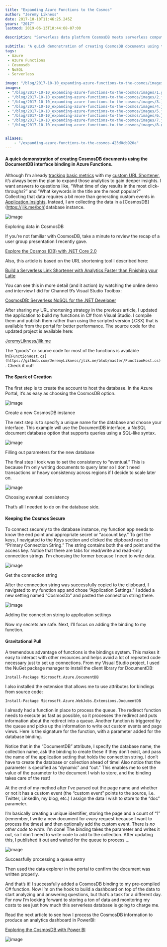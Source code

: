 ```yaml
---
title: "Expanding Azure Functions to the Cosmos"
author: "Jeremy Likness"
date: 2017-10-10T11:46:25.245Z
years: "2017"
lastmod: 2019-06-13T10:44:08-07:00

description: "Serverless data platform CosmosDB meets serverless compute platform Azure Functions in this example based on a URL link shortener that is used to track click-through metrics."

subtitle: "A quick demonstration of creating CosmosDB documents using the DocumentDB interface binding in Azure Functions."
tags:
 - Azure 
 - Azure Functions 
 - Cosmosdb 
 - NoSQL 
 - Serverless 

image: "/blog/2017-10-10_expanding-azure-functions-to-the-cosmos/images/1.gif" 
images:
 - "/blog/2017-10-10_expanding-azure-functions-to-the-cosmos/images/1.gif" 
 - "/blog/2017-10-10_expanding-azure-functions-to-the-cosmos/images/2.jpeg" 
 - "/blog/2017-10-10_expanding-azure-functions-to-the-cosmos/images/3.jpeg" 
 - "/blog/2017-10-10_expanding-azure-functions-to-the-cosmos/images/4.jpeg" 
 - "/blog/2017-10-10_expanding-azure-functions-to-the-cosmos/images/5.jpeg" 
 - "/blog/2017-10-10_expanding-azure-functions-to-the-cosmos/images/6.jpeg" 
 - "/blog/2017-10-10_expanding-azure-functions-to-the-cosmos/images/7.jpeg" 
 - "/blog/2017-10-10_expanding-azure-functions-to-the-cosmos/images/8.gif" 


aliases:
    - "/expanding-azure-functions-to-the-cosmos-423d0cb920a"
---
```


#### A quick demonstration of creating CosmosDB documents using the DocumentDB interface binding in Azure Functions.

Although I’m already [tracking basic metrics](https://youtu.be/pxfEVKRwcvI) with my [custom URL Shortener](https://blog.jeremylikness.com/build-a-serverless-link-shortener-with-analytics-faster-than-finishing-your-latte-8c094bb1df2c), it’s always been the plan to expand those analytics to gain deeper insights. I want answers to questions like, “What time of day results in the most click-throughs?” and “What keywords in the title are the most popular?” Collecting that data requires a bit more than generating custom events in [Application Insights](https://jlik.me/bog). Instead, I am collecting the data in a [CosmosDB] (https://jlik.me/boh)database instance.




![image](/blog/2017-10-10_expanding-azure-functions-to-the-cosmos/images/1.gif)

Exploring data in CosmosDB



If you’re not familiar with CosmosDB, take a minute to review the recap of a user group presentation I recently gave.

[Explore the Cosmos (DB) with .NET Core 2.0](https://blog.jeremylikness.com/explore-the-cosmos-db-with-net-core-2-0-aab48423dcdc)


Also, this article is based on the URL shortening tool I described here:

[Build a Serverless Link Shortener with Analytics Faster than Finishing your Latte](https://blog.jeremylikness.com/build-a-serverless-link-shortener-with-analytics-faster-than-finishing-your-latte-8c094bb1df2c)


You can see this in more detail (and it action) by watching the online demo and interview I did for Channel 9’s Visual Studio Toolbox:

[CosmosDB: Serverless NoSQL for the .NET Developer](https://jlik.me/b35)


After sharing my URL shortening strategy in the previous article, I updated the application to build my functions in C# from Visual Studio. I compile them and publish them rather than using the scripted version (.CSX) that is available from the portal for better performance. The source code for the updated project is available here:

[JeremyLikness/jlik.me](https://github.com/JeremyLikness/jlik.me)


The “goods” or source code for most of the functions is available in`[FunctionHost.cs](https://github.com/JeremyLikness/jlik.me/blob/master/FunctionHost.cs)`. Check it out!

#### The Spark of Creation

The first step is to create the account to host the database. In the Azure Portal, it’s as easy as choosing the CosmosDB option.




![image](/blog/2017-10-10_expanding-azure-functions-to-the-cosmos/images/2.jpeg)

Create a new CosmosDB instance



The next step is to specify a unique name for the database and choose your interface. This example will use the DocumentDB interface, a NoSQL document database option that supports queries using a SQL-like syntax.




![image](/blog/2017-10-10_expanding-azure-functions-to-the-cosmos/images/3.jpeg)

Filling out parameters for the new database



The final step I took was to set the consistency to “eventual.” This is because I’m only writing documents to query later so I don’t need transactions or heavy consistency across regions if I decide to scale later on.




![image](/blog/2017-10-10_expanding-azure-functions-to-the-cosmos/images/4.jpeg)

Choosing eventual consistency



That’s all I needed to do on the database side.

#### Keeping the Cosmos Secure

To connect securely to the database instance, my function app needs to know the end point and appropriate secret or “account key.” To get the keys, I navigated to the Keys section and clicked the clipboard next to “Primary Connection String.” The string contains both the end point and the access key. Notice that there are tabs for read/write and read-only connection strings. I’m choosing the former because I need to write data.




![image](/blog/2017-10-10_expanding-azure-functions-to-the-cosmos/images/5.jpeg)

Get the connection string



After the connection string was successfully copied to the clipboard, I navigated to my function app and chose “Application Settings.” I added a new setting named “CosmosDb” and pasted the connection string there.




![image](/blog/2017-10-10_expanding-azure-functions-to-the-cosmos/images/6.jpeg)

Adding the connection string to application settings



Now my secrets are safe. Next, I’ll focus on adding the binding to my function.

#### Gravitational Pull

A tremendous advantage of functions is the bindings system. This makes it easy to interact with other resources and helps avoid a lot of repeated code necessary just to set up connections. From my Visual Studio project, I used the NuGet package manager to install the client library for DocumentDB:

`Install-Package Microsoft.Azure.DocumentDB`

I also installed the extension that allows me to use attributes for bindings from source code:

`Install-Package Microsoft.Azure.WebJobs.Extensions.DocumentDB`

I already had a function in place to process the queue. The redirect function needs to execute as fast as possible, so it processes the redirect and puts information about the redirect into a queue. Another function is triggered by the queue and picks up the information to write out custom events and page views. Here is the signature for the function, with a parameter added for the database binding.




Notice that in the “DocumentDB” attribute, I specify the database name, the collection name, ask the binding to create these if they don’t exist, and pass the name of the application setting that holds the connection string. I don’t have to create the database or collection ahead of time! Also notice that the parameter is specified as “dynamic” and “out.” This enables me to set the value of the parameter to the document I wish to store, and the binding takes care of the rest!

At the end of my method after I’ve parsed out the page name and whether or not it has a custom event (the “custom event” points to the source, i.e. Twitter, LinkedIn, my blog, etc.) I assign the data I wish to store to the “doc” parameter.




I’m basically creating a unique identifier, storing the page and a count of “1” (remember, I write a new document for _every_ request because I want to process the times) and then optionally add the custom event. There is _no other code to write_. I’m done! The binding takes the parameter and writes it out, so I don’t need to write code to add to the collection. After updating this, I published it out and waited for the queue to process …




![image](/blog/2017-10-10_expanding-azure-functions-to-the-cosmos/images/7.jpeg)

Successfully processing a queue entry



Then used the data explorer in the portal to confirm the document was written properly.




And that’s it! I successfully added a CosmosDB binding to my pre-compiled C# function. Now I’m on the hook to build a dashboard on top of the data to start analyzing and answering questions, but that’s a task for a different day. For now I’m looking forward to storing a ton of data and monitoring my costs to see just how much this serverless database is going to charge me.

Read the next article to see how I process the CosmosDB information to produce an analytics dashboard in PowerBI:

[Exploring the CosmosDB with Power BI](https://blog.jeremylikness.com/exploring-cosmosdb-with-powerbi-9192317087d8)




![image](/blog/2017-10-10_expanding-azure-functions-to-the-cosmos/images/8.gif)

